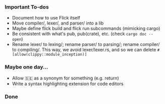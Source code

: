 ### Important To-dos

- Document how to use Flick itself
- Move compiler/, lexer/, and parser/ into a lib
- Maybe define flick build and flick run subcommands (mimicking cargo)
- Be consistent with what's pub, pub(crate), etc. (check `cargo doc --open`)
- Rename lexer/ to lexing/; rename parser/ to parsing/; rename compiler/ to compiling/. This way, we avoid lexer/lexer.rs, and so we can delete `#[allow(clippy::module_inception)]`

### Maybe one day...
- Allow 🇸🇪 as a synonym for something (e.g. return)
- Write a syntax highlighting extension for code editors

### Done